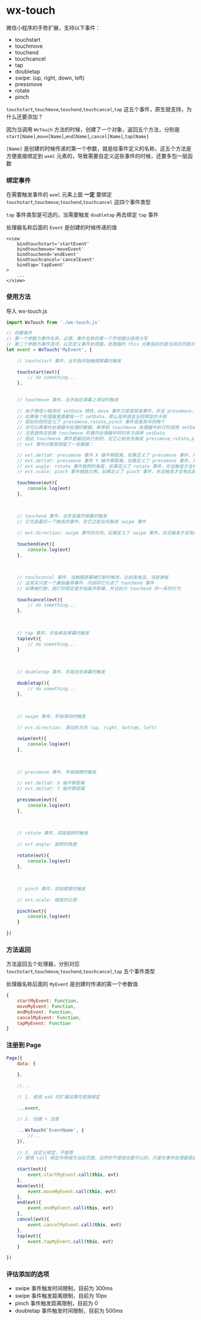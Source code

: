 #  wx-touch
微信小程序的手势扩展，支持以下事件：

+ touchstart
+ touchmove
+ touchend
+ touchcancel
+ tap
+ doubletap
+ swipe: (up, right, down, left)
+ pressmove
+ rotate
+ pinch

`touchstart`,`touchmove`,`touchend`,`touchcancel`,`tap` 这五个事件，原生就支持，为什么还要添加？

因为当调用 `WxTouch` 方法的时候，创建了一个对象，返回五个方法，分别是 `start[Name]`,`move[Name]`,`end[Name]`,`cancel[Name]`,`tap[Name]`

`[Name]` 是创建的时候传递的第一个参数，就是给事件定义的名称，这五个方法是方便直接绑定到 `wxml` 元素的，导致需要自定义这些事件的时候，还要多包一层函数

### 绑定事件

在需要触发事件的 `wxml` 元素上面  **一定**  要绑定 `touchstart`,`touchmove`,`touchend`,`touchcancel` 这四个事件类型

`tap` 事件类型是可选的，当需要触发 `doubletap` 再去绑定 `tap` 事件

处理器名称后面的 `Event` 是创建的时候传递的值

```
<view
    bindtouchstart='startEvent'
    bindtouchmove='moveEvent'
    bindtouchend='endEvent'
    bindtouchcancel='cancelEvent'
    bindtap='tapEvent'
>
    ...
</view>
```

### 使用方法

导入 wx-touch.js
```javascript
import WxTouch from './wx-touch.js'

// 创建事件
// 第一个参数为事件名称，必填，事件名称的第一个字母建议使用大写
// 第二个参数为事件选项，以及定义事件处理器，处理器的 this 对象指向的是当前的页面对象，因此你可以直接使用 this.setData 方法
let event = WxTouch('MyEvent', {
    
    // touchstart 事件，当手指开始触摸屏幕时触发
    
    touchstart(evt){
        // do something...
    },
    
    
    // touchmove 事件，当手指在屏幕上滑动时触发
    
    // 由于微信小程序的 setData 特性，move 事件又是高频发事件，并且 pressmove,rotate,pinch 都依赖于这一事件
    // 如果每个处理器里面都有一个 setData，那么程序就会出现明显的卡顿
    // 假如你同时定义了 pressmove,rotate,pinch 事件或者其中的两个
    // 你可以再事件处理器中处理好数据，再等到 touchmove 处理器中执行时调用 setData，这样性能会有所提高
    // 注意避免在依赖 touchmove 的事件处理器中同时多次调用 setData
    // 因此 touchmove 事件是最后执行到的，在它之前会先触发 pressmove,rotate,pinch 这三个事件
    // evt 事件对象就保留了一些数据：

    // evt.deltaX: pressmove 事件 X 轴平移距离，如果定义了 pressmove 事件，并且触发才会有此属性
    // evt.deltaY: pressmove 事件 Y 轴平移距离，如果定义了 pressmove 事件，并且触发才会有此属性
    // evt.angle: rotate 事件旋转的角度，如果定义了 rotate 事件，并且触发才会有此属性
    // evt.scale: pinch 事件缩放比例，如果定义了 pinch 事件，并且触发才会有此属性
    
    touchmove(evt){
        console.log(evt)
    },
    
    
    
    // touchend 事件，当手指离开屏幕时触发
    // 它也是最后一个触发的事件，在它之前会先触发 swipe 事件
    
    // evt.direction: swipe 事件的方向，如果定义了 swipe 事件，并且触发才会有此属性
    
    touchend(evt){
        console.log(evt)
    },
    
    
    
    // touchcancel 事件，当触摸屏幕被打断时触发，比如来电话，消息弹框
    // 这其实只是一个兼容备用事件，内部将它引进了 touchend 事件
    // 如果被打断，我们将假定是手指离开屏幕，并且执行 touchend 的一系列行为
    
    touchcancel(evt){
        // do something...
    },
    
    
    
    // tap 事件，手指单击屏幕时触发
    tap(evt){
        // do something...
    }
    
    
    
    // doubletap 事件，手指双击屏幕时触发
    
    doubletap(){
        // do something...
    },
    
    
    
    // swipe 事件，手指滑动时触发
    
    // evt.direction: 滑动的方向 (up, right, bottom, left)
    
    swipe(evt){
        console.log(evt)
    },
    
    
    
    // pressmove 事件，手指拖拽时触发
    
    // evt.deltaX: X 轴平移距离
    // evt.deltaY: Y 轴平移距离
    
    pressmove(evt){
        console.log(evt)
    },
    
    
    
    // rotate 事件，双指旋转时触发
    
    // evt.angle: 旋转的角度
    
    rotate(evt){
        console.log(evt)
    },
    
    
    
    // pinch 事件，双指缩放时触发
    
    // evt.scale: 缩放的比例
    
    pinch(evt){
        console.log(evt)
    }
    
})
```

### 方法返回

方法返回五个处理器，分别对应 `touchstart`,`touchmove`,`touchend`,`touchcancel`,`tap` 五个事件类型

处理器名称后面的 `MyEvent` 是创建时传递的第一个参数值

```javascript
{
    startMyEvent: Function,
    moveMyEvent: Function,
    endMyEvent: Function,
    cancelMyEvent: Function,
    tapMyEvent: Function
}
```

### 注册到 Page

```javascript
Page({
    data: {
        
    },
    
    //...
    
    // 1. 使用 es6 的扩展运算符直接绑定
    
    ...event,
    
    // 2. 创建 + 注册
    
    ...WxTouch('EventName', {
        //...
    }),
    
    // 3. 自定义绑定，不推荐
    // 使用 call 绑定作用域为当前页面，当然你不使用也是可以的，只是在事件处理器里面不能使用 this.setData 而已
    
    start(evt){
        event.startMyEvent.call(this, evt)
    },
    move(evt){
        event.moveMyEvent.call(this, evt)
    },
    end(evt){
        event.endMyEvent.call(this, evt)
    },
    cancel(evt){
        event.cancelMyEvent.call(this, evt)
    },
    tap(evt){
        event.tapMyEvent.call(this, evt)
    }

})

```

### 评估添加的选项
+ swipe 事件触发时间限制，目前为 300ms
+ swipe 事件触发距离限制，目前为 10px
+ pinch 事件触发距离限制，目前为 0
+ doubletap 事件触发时间限制，目前为 500ms
